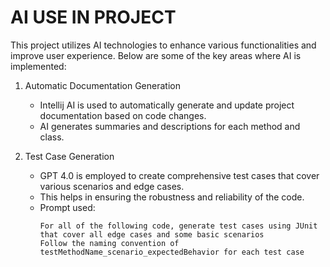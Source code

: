 # AI USE IN PROJECT
This project utilizes AI technologies to enhance various functionalities and improve user experience. Below are some of the key areas where AI is implemented:

1. Automatic Documentation Generation
   - Intellij AI is used to automatically generate and update project documentation based on code changes.
   - AI generates summaries and descriptions for each method and class.

2. Test Case Generation
   - GPT 4.0 is employed to create comprehensive test cases that cover various scenarios and edge cases.
   - This helps in ensuring the robustness and reliability of the code.
   - Prompt used:
        ```
        For all of the following code, generate test cases using JUnit that cover all edge cases and some basic scenarios
        Follow the naming convention of testMethodName_scenario_expectedBehavior for each test case
        ```
